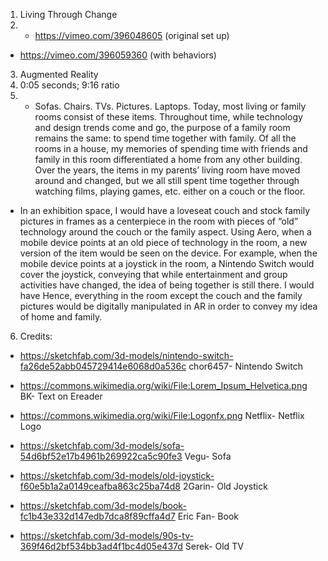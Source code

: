 1. Living Through Change
2. * https://vimeo.com/396048605 (original set up)
* https://vimeo.com/396059360 (with behaviors)
3. Augmented Reality
4. 0:05 seconds; 9:16 ratio
5. * Sofas. Chairs. TVs. Pictures. Laptops. Today, most living or family rooms consist of these items. Throughout time, while technology and design trends come and go, the purpose of a family room remains the same: to spend time together with family. Of all the rooms in a house, my memories of spending time with friends and family in this room differentiated a home from any other building. Over the years, the items in my parents’ living room have moved around and changed, but we all still spent time together through watching films, playing games, etc. either on a couch or the floor.
* In an exhibition space, I would have a loveseat couch and stock family pictures in frames as a centerpiece in the room with pieces of “old” technology around the couch or the family aspect. Using Aero, when a mobile device points at an old piece of technology in the room, a new version of the item would be seen on the device. For example, when the mobile device points at a joystick in the room, a Nintendo Switch would cover the joystick, conveying that while entertainment and group activities have changed, the idea of being together is still there. I would have Hence, everything in the room except the couch and the family pictures would be digitally manipulated in AR in order to convey my idea of home and family.
6. Credits:
* https://sketchfab.com/3d-models/nintendo-switch-fa26de52abb045729414e6068d0a536c chor6457- Nintendo Switch

* https://commons.wikimedia.org/wiki/File:Lorem_Ipsum_Helvetica.png BK- Text on Ereader

* https://commons.wikimedia.org/wiki/File:Logonfx.png Netflix- Netflix Logo

* https://sketchfab.com/3d-models/sofa-54d6bf52e17b4961b269922ca5c90fe3 Vegu- Sofa

* https://sketchfab.com/3d-models/old-joystick-f60e5b1a2a0149ceafba863c25ba74d8 2Garin- Old Joystick

* https://sketchfab.com/3d-models/book-fc1b43e332d147edb7dca8f89cffa4d7 Eric Fan- Book

* https://sketchfab.com/3d-models/90s-tv-369f46d2bf534bb3ad4f1bc4d05e437d Serek- Old TV
